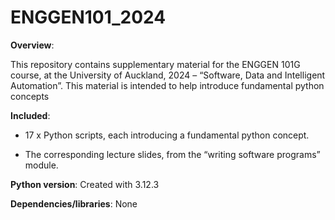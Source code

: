 # ENGGEN101_2024

**Overview**:

This repository contains supplementary material for the ENGGEN 101G course, at the University of Auckland, 2024 – “Software, Data and Intelligent Automation”.
This material is intended to help introduce fundamental python concepts

**Included**: 

- 17 x Python scripts, each introducing a fundamental python concept.

-	The corresponding lecture slides, from the “writing software programs” module.

**Python version**: Created with 3.12.3

**Dependencies/libraries**: None 

